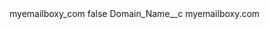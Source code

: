 <?xml version="1.0" encoding="UTF-8"?>
<CustomMetadata xmlns="http://soap.sforce.com/2006/04/metadata" xmlns:xsi="http://www.w3.org/2001/XMLSchema-instance" xmlns:xsd="http://www.w3.org/2001/XMLSchema">
    <label>myemailboxy_com</label>
    <protected>false</protected>
    <values>
        <field>Domain_Name__c</field>
        <value xsi:type="xsd:string">myemailboxy.com</value>
    </values>
</CustomMetadata>
